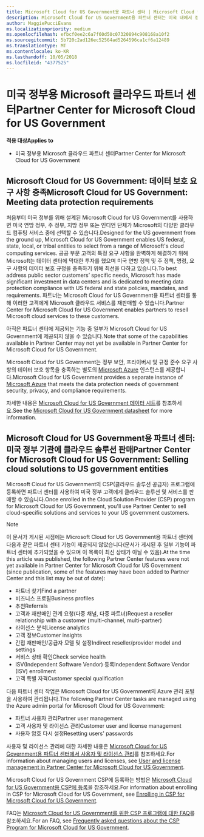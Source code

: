 ```yaml
---
title: Microsoft Cloud for US Government용 파트너 센터 | Microsoft Cloud for US Government용 파트너 센터
description: Microsoft Cloud for US Government용 파트너 센터는 미국 내에서 정부 기관과 협력하는 고객에게 Microsoft 클라우드 솔루션을 제공하려는 Microsoft 파트너를 위한 비즈니스 포털입니다.
author: MaggiePucciEvans
ms.localizationpriority: medium
ms.openlocfilehash: efbcf0ee2c6a7f60d50c07320894c908168a10f2
ms.sourcegitcommit: 5b720c2ad126ec52564ad5264596ca1cf6a12489
ms.translationtype: MT
ms.contentlocale: ko-KR
ms.lasthandoff: 10/05/2018
ms.locfileid: "4377525"
---
```

# <a name="partner-center-for-microsoft-cloud-for-us-government"></a><span data-ttu-id="761f7-103">미국 정부용 Microsoft 클라우드 파트너 센터</span><span class="sxs-lookup"><span data-stu-id="761f7-103">Partner Center for Microsoft Cloud for US Government</span></span>

**<span data-ttu-id="761f7-104">적용 대상</span><span class="sxs-lookup"><span data-stu-id="761f7-104">Applies to</span></span>**

-  <span data-ttu-id="761f7-105">미국 정부용 Microsoft 클라우드 파트너 센터</span><span class="sxs-lookup"><span data-stu-id="761f7-105">Partner Center for Microsoft Cloud for US Government</span></span>

## <a name="microsoft-cloud-for-us-government-meeting-data-protection-requirements"></a><span data-ttu-id="761f7-106">Microsoft Cloud for US Government: 데이터 보호 요구 사항 충족</span><span class="sxs-lookup"><span data-stu-id="761f7-106">Microsoft Cloud for US Government: Meeting data protection requirements</span></span> 

<span data-ttu-id="761f7-107">처음부터 미국 정부를 위해 설계된 Microsoft Cloud for US Government를 사용하면 미국 연방 정부, 주 정부, 지방 정부 또는 인디언 단체가 Microsoft의 다양한 클라우드 컴퓨팅 서비스 중에 선택할 수 있습니다.</span><span class="sxs-lookup"><span data-stu-id="761f7-107">Designed for the US government from the ground up, Microsoft Cloud for US Government enables US federal, state, local, or tribal entities to select from a range of Microsoft's cloud computing services.</span></span> <span data-ttu-id="761f7-108">공공 부문 고객의 특정 요구 사항을 완벽하게 해결하기 위해 Microsoft는 데이터 센터에 막대한 투자를 했으며 미국 연방 정책 및 주 정책, 명령, 요구 사항의 데이터 보호 규정을 충족하기 위해 최선을 다하고 있습니다.</span><span class="sxs-lookup"><span data-stu-id="761f7-108">To best address public sector customers’ specific needs, Microsoft has made significant investment in data centers and is dedicated to meeting data protection compliance with US federal and state policies, mandates, and requirements.</span></span> <span data-ttu-id="761f7-109">파트너는 Microsoft Cloud for US Government용 파트너 센터를 통해 이러한 고객에게 Microsoft 클라우드 서비스를 재판매할 수 있습니다.</span><span class="sxs-lookup"><span data-stu-id="761f7-109">Partner Center for Microsoft Cloud for US Government enables partners to resell Microsoft cloud services to these customers.</span></span>

<span data-ttu-id="761f7-110">아직은 파트너 센터에 제공되는 기능 중 일부가 Microsoft Cloud for US Government에 제공되지 않을 수 있습니다.</span><span class="sxs-lookup"><span data-stu-id="761f7-110">Note that some of the capabilities available in Partner Center may not yet be available in Partner Center for Microsoft Cloud for US Government.</span></span>

<span data-ttu-id="761f7-111">Microsoft Cloud for US Government는 정부 보안, 프라이버시 및 규정 준수 요구 사항의 데이터 보호 항목을 충족하는 별도의 [Microsoft Azure](https://azure.microsoft.com/en-us/overview/clouds/government/) 인스턴스를 제공합니다.</span><span class="sxs-lookup"><span data-stu-id="761f7-111">Microsoft Cloud for US Government provides a separate instance of [Microsoft Azure](https://azure.microsoft.com/en-us/overview/clouds/government/) that meets the data protection needs of government security, privacy, and compliance requirements.</span></span> 

<span data-ttu-id="761f7-112">자세한 내용은 [Microsoft Cloud for US Government 데이터 시트](http://download.microsoft.com/download/C/9/C/C9CA3002-DFC4-4ADA-841F-DF42AEC042FB/Microsoft_Azure_Government_Datasheet_EN_US.PDF)를 참조하세요.</span><span class="sxs-lookup"><span data-stu-id="761f7-112">See the [Microsoft Cloud for US Government datasheet](http://download.microsoft.com/download/C/9/C/C9CA3002-DFC4-4ADA-841F-DF42AEC042FB/Microsoft_Azure_Government_Datasheet_EN_US.PDF) for more information.</span></span>

## <a name="partner-center-for-microsoft-cloud-for-us-government-selling-cloud-solutions-to-us-government-entities"></a><span data-ttu-id="761f7-113">Microsoft Cloud for US Government용 파트너 센터: 미국 정부 기관에 클라우드 솔루션 판매</span><span class="sxs-lookup"><span data-stu-id="761f7-113">Partner Center for Microsoft Cloud for US Government: Selling cloud solutions to US government entities</span></span>

<span data-ttu-id="761f7-114">Microsoft Cloud for US Government의 CSP(클라우드 솔루션 공급자) 프로그램에 등록하면 파트너 센터를 사용하여 미국 정부 고객에게 클라우드 솔루션 및 서비스를 판매할 수 있습니다.</span><span class="sxs-lookup"><span data-stu-id="761f7-114">Once enrolled in the Cloud Solution Provider (CSP) program for Microsoft Cloud for US Government, you'll use Partner Center to sell cloud-specific solutions and services to your US government customers.</span></span> 

> [!NOTE]  
> <span data-ttu-id="761f7-115">이 문서가 게시된 시점에는 Microsoft Cloud for US Government용 파트너 센터에 다음과 같은 파트너 센터 기능이 제공되지 않았습니다(문서가 게시된 후 일부 기능이 파트너 센터에 추가되었을 수 있으며 이 목록이 최신 상태가 아닐 수 있음).</span><span class="sxs-lookup"><span data-stu-id="761f7-115">At the time this article was published, the following Partner Center features were not yet available in Partner Center for Microsoft Cloud for US Government (since publication, some of the features may have been added to Partner Center and this list may be out of date):</span></span>

- <span data-ttu-id="761f7-116">파트너 찾기</span><span class="sxs-lookup"><span data-stu-id="761f7-116">Find a partner</span></span>
- <span data-ttu-id="761f7-117">비즈니스 프로필</span><span class="sxs-lookup"><span data-stu-id="761f7-117">Business profiles</span></span>
- <span data-ttu-id="761f7-118">추천</span><span class="sxs-lookup"><span data-stu-id="761f7-118">Referrals</span></span>
- <span data-ttu-id="761f7-119">고객과 재판매인 관계 요청(다중 채널, 다중 파트너)</span><span class="sxs-lookup"><span data-stu-id="761f7-119">Request a reseller relationship with a customer (multi-channel, multi-partner)</span></span>
- <span data-ttu-id="761f7-120">라이선스 분석</span><span class="sxs-lookup"><span data-stu-id="761f7-120">License analytics</span></span>
- <span data-ttu-id="761f7-121">고객 정보</span><span class="sxs-lookup"><span data-stu-id="761f7-121">Customer insights</span></span>
- <span data-ttu-id="761f7-122">간접 재판매인/공급자 모델 및 설정</span><span class="sxs-lookup"><span data-stu-id="761f7-122">Indirect reseller/provider model and settings</span></span>
- <span data-ttu-id="761f7-123">서비스 상태 확인</span><span class="sxs-lookup"><span data-stu-id="761f7-123">Check service health</span></span>
- <span data-ttu-id="761f7-124">ISV(Independent Software Vendor) 등록</span><span class="sxs-lookup"><span data-stu-id="761f7-124">Independent Software Vendor (ISV) enrollment</span></span>
- <span data-ttu-id="761f7-125">고객 특별 자격</span><span class="sxs-lookup"><span data-stu-id="761f7-125">Customer special qualification</span></span>

<span data-ttu-id="761f7-126">다음 파트너 센터 작업은 Microsoft Cloud for US Government의 Azure 관리 포털을 사용하여 관리됩니다.</span><span class="sxs-lookup"><span data-stu-id="761f7-126">The following Partner Center tasks are managed using the Azure admin portal for Microsoft Cloud for US Government:</span></span> 

-   <span data-ttu-id="761f7-127">파트너 사용자 관리</span><span class="sxs-lookup"><span data-stu-id="761f7-127">Partner user management</span></span>
-   <span data-ttu-id="761f7-128">고객 사용자 및 라이선스 관리</span><span class="sxs-lookup"><span data-stu-id="761f7-128">Customer user and license management</span></span>
-   <span data-ttu-id="761f7-129">사용자 암호 다시 설정</span><span class="sxs-lookup"><span data-stu-id="761f7-129">Resetting users' passwords</span></span>

<span data-ttu-id="761f7-130">사용자 및 라이선스 관리에 대한 자세한 내용은 [Microsoft Cloud for US Government용 파트너 센터에서 사용자 및 라이선스 관리](user-management-in-partner-center-for-microsoft-us-govt-cloud.md)를 참조하세요.</span><span class="sxs-lookup"><span data-stu-id="761f7-130">For information about managing users and licenses, see [User and license management in Partner Center for Microsoft Cloud for US Government](user-management-in-partner-center-for-microsoft-us-govt-cloud.md).</span></span>

<span data-ttu-id="761f7-131">Microsoft Cloud for US Government CSP에 등록하는 방법은 [Microsoft Cloud for US Government용 CSP에 등록](enroll-in-csp-for-microsoft-us-govt-cloud.md)을 참조하세요.</span><span class="sxs-lookup"><span data-stu-id="761f7-131">For information about enrolling in CSP for Microsoft Cloud for US Government, see [Enrolling in CSP for Microsoft Cloud for US Government](enroll-in-csp-for-microsoft-us-govt-cloud.md).</span></span>

<span data-ttu-id="761f7-132">FAQ는 [Microsoft Cloud for US Government를 위한 CSP 프로그램에 대한 FAQ](faq-for-us-govt-cloud.md)를 참조하세요.</span><span class="sxs-lookup"><span data-stu-id="761f7-132">For an FAQ, see [Frequently asked questions about the CSP Program for Microsoft Cloud for US Government](faq-for-us-govt-cloud.md).</span></span>